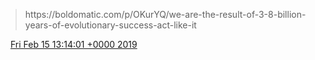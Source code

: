 > https://boldomatic\.com/p/OKurYQ/we\-are\-the\-result\-of\-3\-8\-billion\-years\-of\-evolutionary\-success\-act\-like\-it

<img src="../../media/tweet.ico" width="12" /> [Fri Feb 15 13:14:01 +0000 2019](https://twitter.com/DromerDenker/status/1096397219186515970)